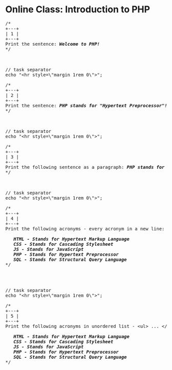 # Online Class: Introduction to PHP
<pre>
/*
+---+
| 1 | 
+---+
Print the sentence: <strong><em>Welcome to PHP!</strong></em>
*/



// task separator
echo "&lt;hr style=\"margin 1rem 0\"&gt;";

/* 
+---+
| 2 | 
+---+
Print the sentence: <strong><em>PHP stands for "Hypertext Preprocessor"!</strong></em>
*/



// task separator
echo "&lt;hr style=\"margin 1rem 0\"&gt;";

/* 
+---+
| 3 | 
+---+
Print the following sentence as a paragraph: <strong><em>PHP stands for "Hypertext Preprocessor"!</strong></em>
*/



// task separator
echo "&lt;hr style=\"margin 1rem 0\"&gt;";

/* 
+---+
| 4 | 
+---+
Print the following acronyms - every acronym in a new line:
<strong><em>
   HTML - Stands for Hypertext Markup Language
   CSS - Stands for Cascading Stylesheet
   JS - Stands for JavaScript
   PHP - Stands for Hypertext Preprocessor
   SQL - Stands for Structural Query Language</em></strong>
*/
   
   
   
   
// task separator
echo "&lt;hr style=\"margin 1rem 0\"&gt;";

/* 
+---+
| 5 | 
+---+
Print the following acronyms in unordered list - &lt;ul&gt; ... &lt;/ul&gt;:
<strong><em>
   HTML - Stands for Hypertext Markup Language
   CSS - Stands for Cascading Stylesheet
   JS - Stands for JavaScript
   PHP - Stands for Hypertext Preprocessor
   SQL - Stands for Structural Query Language</em></strong>
*/
</pre>
